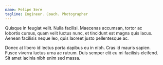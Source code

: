 ```yaml
---
name: Felipe Seré
tagline: Engineer. Coach. Photographer
---
```


Quisque in feugiat velit.
Nulla facilisi.
Maecenas accumsan, tortor ac lobortis cursus, quam velit luctus nunc, et tincidunt est magna quis lacus.
Aenean facilisis neque leo, quis laoreet justo pellentesque ac.

Donec at libero id lectus porta dapibus eu in nibh.
Cras id mauris sapien.
Fusce viverra luctus urna ac rutrum.
Duis semper elit eu mi facilisis eleifend.
Sit amet lacinia nibh enim sed massa.
